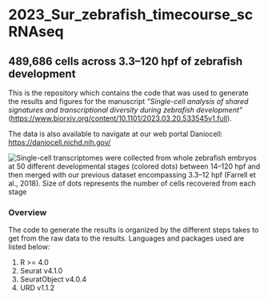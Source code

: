 # 2023_Sur_zebrafish_timecourse_scRNAseq

## 489,686 cells across 3.3–120 hpf of zebrafish development

This is the repository which contains the code that was used to generate the results and figures for the manuscript 
*"Single-cell analysis of shared signatures and transcriptional diversity during zebrafish development"*
(https://www.biorxiv.org/content/10.1101/2023.03.20.533545v1.full). 

The data is also available to navigate at our web portal Daniocell: https://daniocell.nichd.nih.gov/

![Single-cell transcriptomes were collected from whole zebrafish embryos at 50 different developmental stages (colored dots) between 14–120 hpf and then merged with our previous dataset encompassing 3.3–12 hpf (Farrell et al., 2018). Size of dots represents the number of cells recovered from each stage](~/github/2023_Sur/ZF_timecourse.jpeg)

### Overview

The code to generate the results is organized by the different steps takes to get from the raw data to the results. 
Languages and packages used are listed below:

1. R >= 4.0
2. Seurat v4.1.0
3. SeuratObject v4.0.4
4. URD v1.1.2

